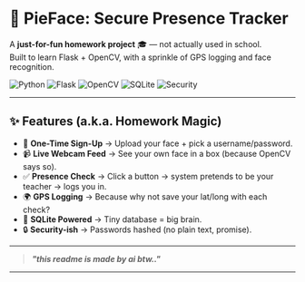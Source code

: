 # 🥧 PieFace: Secure Presence Tracker  
A **just-for-fun homework project** 🎓 — not actually used in school.  
Built to learn Flask + OpenCV, with a sprinkle of GPS logging and face recognition.  

![Python](https://img.shields.io/badge/Python-3.8+-blue?logo=python&logoColor=white)
![Flask](https://img.shields.io/badge/Flask-Backend-black?logo=flask)
![OpenCV](https://img.shields.io/badge/OpenCV-Computer_Vision-green?logo=opencv&logoColor=white)
![SQLite](https://img.shields.io/badge/SQLite-Database-lightblue?logo=sqlite&logoColor=white)
![Security](https://img.shields.io/badge/Security-Bcrypt%20%7C%20Flask--Login-red)

---

## ✨ Features (a.k.a. Homework Magic)
- 📝 **One-Time Sign-Up** → Upload your face + pick a username/password.  
- 📹 **Live Webcam Feed** → See your own face in a box (because OpenCV says so).  
- ✅ **Presence Check** → Click a button → system pretends to be your teacher → logs you in.  
- 🌍 **GPS Logging** → Because why not save your lat/long with each check?  
- 💾 **SQLite Powered** → Tiny database = big brain.  
- 🔒 **Security-ish** → Passwords hashed (no plain text, promise).

---

> _**"this readme is made by ai btw.."**_ 

---
